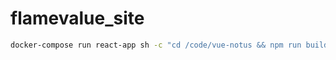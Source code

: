 # flamevalue_site

```sh
docker-compose run react-app sh -c "cd /code/vue-notus && npm run build"
```


